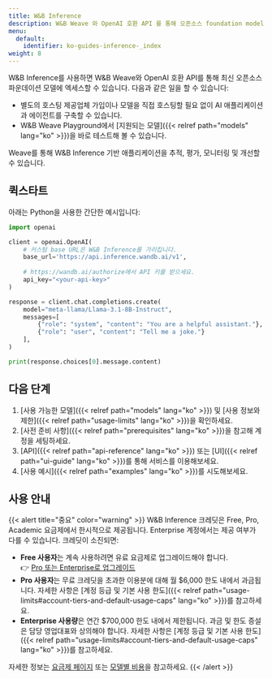```yaml
---
title: W&B Inference
description: W&B Weave 와 OpenAI 호환 API 를 통해 오픈소스 foundation models 에 엑세스하세요
menu:
  default:
    identifier: ko-guides-inference-_index
weight: 8
---
```


W&B Inference를 사용하면 W&B Weave와 OpenAI 호환 API를 통해 최신 오픈소스 파운데이션 모델에 엑세스할 수 있습니다. 다음과 같은 일을 할 수 있습니다:

- 별도의 호스팅 제공업체 가입이나 모델을 직접 호스팅할 필요 없이 AI 애플리케이션과 에이전트를 구축할 수 있습니다.
- W&B Weave Playground에서 [지원되는 모델]({{< relref path="models" lang="ko" >}})을 바로 테스트해 볼 수 있습니다.

Weave를 통해 W&B Inference 기반 애플리케이션을 추적, 평가, 모니터링 및 개선할 수 있습니다.

## 퀵스타트

아래는 Python을 사용한 간단한 예시입니다:

```python
import openai

client = openai.OpenAI(
    # 커스텀 base URL은 W&B Inference를 가리킵니다.
    base_url='https://api.inference.wandb.ai/v1',
    
    # https://wandb.ai/authorize에서 API 키를 받으세요.
    api_key="<your-api-key>"
)

response = client.chat.completions.create(
    model="meta-llama/Llama-3.1-8B-Instruct",
    messages=[
        {"role": "system", "content": "You are a helpful assistant."},
        {"role": "user", "content": "Tell me a joke."}
    ],
)

print(response.choices[0].message.content)
```

## 다음 단계

1. [사용 가능한 모델]({{< relref path="models" lang="ko" >}}) 및 [사용 정보와 제한]({{< relref path="usage-limits" lang="ko" >}})을 확인하세요.
2. [사전 준비 사항]({{< relref path="prerequisites" lang="ko" >}})을 참고해 계정을 세팅하세요.
3. [API]({{< relref path="api-reference" lang="ko" >}}) 또는 [UI]({{< relref path="ui-guide" lang="ko" >}})를 통해 서비스를 이용해보세요.
4. [사용 예시]({{< relref path="examples" lang="ko" >}})를 시도해보세요.

## 사용 안내

{{< alert title="중요" color="warning" >}}
W&B Inference 크레딧은 Free, Pro, Academic 요금제에서 한시적으로 제공됩니다. Enterprise 계정에서는 제공 여부가 다를 수 있습니다. 크레딧이 소진되면:

- **Free 사용자**는 계속 사용하려면 유료 요금제로 업그레이드해야 합니다.  
  👉 [Pro 또는 Enterprise로 업그레이드](https://wandb.ai/subscriptions)
- **Pro 사용자**는 무료 크레딧을 초과한 이용분에 대해 월 $6,000 한도 내에서 과금됩니다. 자세한 사항은 [계정 등급 및 기본 사용 한도]({{< relref path="usage-limits#account-tiers-and-default-usage-caps" lang="ko" >}})를 참고하세요.
- **Enterprise 사용량**은 연간 $700,000 한도 내에서 제한됩니다. 과금 및 한도 증설은 담당 영업대표와 상의해야 합니다. 자세한 사항은 [계정 등급 및 기본 사용 한도]({{< relref path="usage-limits#account-tiers-and-default-usage-caps" lang="ko" >}})를 참고하세요.

자세한 정보는 [요금제 페이지](https://wandb.ai/site/pricing/) 또는 [모델별 비용](https://wandb.ai/site/pricing/inference)을 참고하세요.
{{< /alert >}}